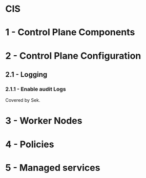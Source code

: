 # CIS


# 1 - Control Plane Components
# 2 - Control Plane Configuration
## 2.1 - Logging
### 2.1.1 - Enable audit Logs
Covered by Sek.
# 3 - Worker Nodes
# 4 - Policies
# 5 - Managed services
